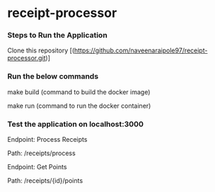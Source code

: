 # receipt-processor

### Steps to Run the Application
Clone this repository [(https://github.com/naveenaraipole97/receipt-processor.git)]

### Run the below commands
make build (command to build the docker image)

make run (command to run the docker container)

### Test the application on localhost:3000
Endpoint: Process Receipts

Path: /receipts/process


Endpoint: Get Points

Path: /receipts/{id}/points

